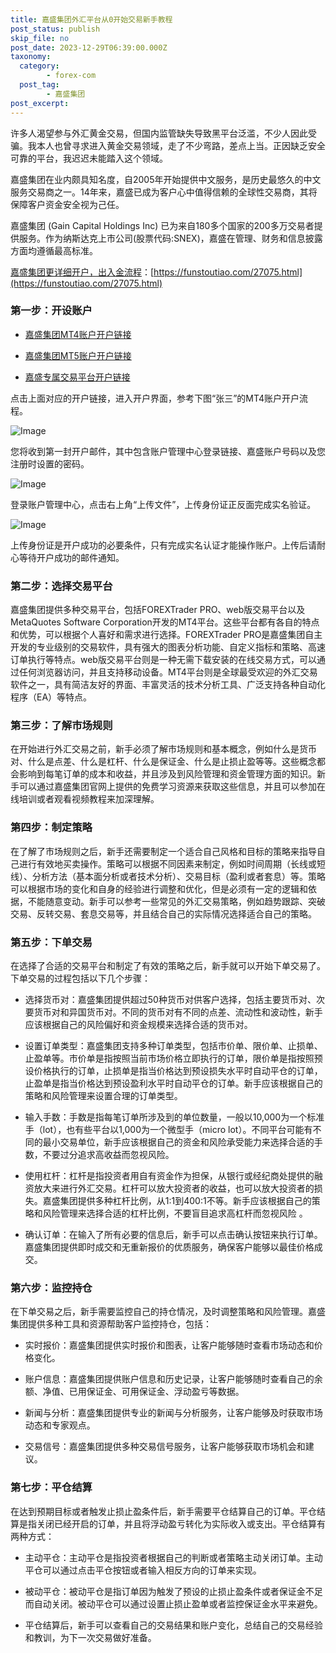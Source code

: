 ```yaml
---
title: 嘉盛集团外汇平台从0开始交易新手教程
post_status: publish
skip_file: no
post_date: 2023-12-29T06:39:00.000Z
taxonomy:
  category:
        - forex-com
  post_tag:
        - 嘉盛集团
post_excerpt: 
---
```

许多人渴望参与外汇黄金交易，但国内监管缺失导致黑平台泛滥，不少人因此受骗。我本人也曾寻求进入黄金交易领域，走了不少弯路，差点上当。正因缺乏安全可靠的平台，我迟迟未能踏入这个领域。

嘉盛集团在业内颇具知名度，自2005年开始提供中文服务，是历史最悠久的中文服务交易商之一。14年来，嘉盛已成为客户心中值得信赖的全球性交易商，其将保障客户资金安全视为己任。

嘉盛集团 (Gain Capital Holdings Inc) 已为来自180多个国家的200多万交易者提供服务。作为纳斯达克上市公司(股票代码:SNEX)，嘉盛在管理、财务和信息披露方面均遵循最高标准。

[嘉盛集团更详细开户，出入金流程](https://funstoutiao.com/27075.html)：[https://funstoutiao.com/27075.html](https://funstoutiao.com/27075.html)

### 第一步：开设账户

* [嘉盛集团MT4账户开户链接](https://s.ssgg.net/jsmt4)

* [嘉盛集团MT5账户开户链接](https://s.ssgg.net/jsmt5)

* [嘉盛专属交易平台开户链接](https://s.ssgg.net/js)

点击上面对应的开户链接，进入开户界面，参考下图“张三”的MT4账户开户流程。

![Image](https://prod-files-secure.s3.us-west-2.amazonaws.com/39ed1227-6d7d-4570-be36-9ccd4a2c4241/7a167aea-686b-400d-af59-4e18eb607a40/640.png?X-Amz-Algorithm=AWS4-HMAC-SHA256&X-Amz-Content-Sha256=UNSIGNED-PAYLOAD&X-Amz-Credential=ASIAZI2LB466Y2T36WZK%2F20250413%2Fus-west-2%2Fs3%2Faws4_request&X-Amz-Date=20250413T161308Z&X-Amz-Expires=3600&X-Amz-Security-Token=IQoJb3JpZ2luX2VjEHQaCXVzLXdlc3QtMiJHMEUCIQDeMB5PRUdAWFYX3bwrPnd8ponKiUmmrJozojcsVDD9RQIgKQEJVcAqc%2F76xCNvb%2FrNzpqAUyhuZ5PEkErqfTZSbnAqiAQI7P%2F%2F%2F%2F%2F%2F%2F%2F%2F%2FARAAGgw2Mzc0MjMxODM4MDUiDC%2BPMsI6ZDQ7XFzMRSrcA6%2Fd1xBYhf4zZ0B0gjFlC4LrChKqCuv4HUBDeYqjfSFlzaAl0AN6JIbC%2FgsqMnYebLHQmrHG%2BfTLzsQ3eAcnuk7gQd7KBC0fgIomvY1tIgVbFVSgLYQQh6erRidYekjWamLIheMHYtjeTav6ax9WvbEsgyzoLPMGyWBJaH5Go7AZvWa0d6hJ3Gyg1nY3d9AQDIE%2F4eV1SUEQrlQ5Dehw6o8fEebUTRat6nWMZDxKVTe7j3nyKJad0llevxmbH5hgjHIxF%2FfmMPZmc1crPZ3W4pE2wEL5lGwOa9qWosGpRe2EuzXoxagu8xW38nuGue94izcB8Uoe9PxKOpo2NXxFLHNT3PzXgcTdrNhg49hDSii6UEmreNq46BSIl9XE2Z5%2FUEJemgIMPzIPDIx9nixpCkSgy3zl93a%2FcioCxx02iOzBjtwi0B6laK%2BOdnVHL6n22g91V%2FP9FsISPvEaLMDyedkZzmrqVA9snlrKiptGil03lziEnFItAItO4xbcGV4nY7BXMcYMEqB3U0DUMYWfInXQCuEHZzFYkFlOrslFNhCfur7xAcey0i4dWRcUy7r%2B2gyL9aXBghFxUJYYsJ5wMiw2DyXF3EhOO3WfQQeFmXgw7FpjA6zqLtYooX1kMO667r8GOqUBZJ%2Bs%2BS6%2FZK2D1V6JRo%2FPTUwde%2B79j0A5mqozoWVKQ32VHzn0q8kdxH9rnog0wbPPHouKGE9ScVfZXOH3KkPjrRLRWlzKnmu3qjGK1WVdCa6MljT5m0%2Bs%2FcDvyk1MAOoKCRDJMDNZxdHhCptLx6vAYojL4hUBCs%2FNUkMtk7sbQeY5tfmFoASjwwMgxMm2cGQiDbNTEAip4eFlt1JumB7vErYx04Rc&X-Amz-Signature=b8251b4ed78419d88f0cff4b8d97dffcf34a66dc1029e1aed7c697eab85f5ffb&X-Amz-SignedHeaders=host&x-id=GetObject)

您将收到第一封开户邮件，其中包含账户管理中心登录链接、嘉盛账户号码以及您注册时设置的密码。

![Image](https://prod-files-secure.s3.us-west-2.amazonaws.com/39ed1227-6d7d-4570-be36-9ccd4a2c4241/eaa1c6b3-2877-4284-a0e1-530e222c27fb/image.png?X-Amz-Algorithm=AWS4-HMAC-SHA256&X-Amz-Content-Sha256=UNSIGNED-PAYLOAD&X-Amz-Credential=ASIAZI2LB466Y2T36WZK%2F20250413%2Fus-west-2%2Fs3%2Faws4_request&X-Amz-Date=20250413T161308Z&X-Amz-Expires=3600&X-Amz-Security-Token=IQoJb3JpZ2luX2VjEHQaCXVzLXdlc3QtMiJHMEUCIQDeMB5PRUdAWFYX3bwrPnd8ponKiUmmrJozojcsVDD9RQIgKQEJVcAqc%2F76xCNvb%2FrNzpqAUyhuZ5PEkErqfTZSbnAqiAQI7P%2F%2F%2F%2F%2F%2F%2F%2F%2F%2FARAAGgw2Mzc0MjMxODM4MDUiDC%2BPMsI6ZDQ7XFzMRSrcA6%2Fd1xBYhf4zZ0B0gjFlC4LrChKqCuv4HUBDeYqjfSFlzaAl0AN6JIbC%2FgsqMnYebLHQmrHG%2BfTLzsQ3eAcnuk7gQd7KBC0fgIomvY1tIgVbFVSgLYQQh6erRidYekjWamLIheMHYtjeTav6ax9WvbEsgyzoLPMGyWBJaH5Go7AZvWa0d6hJ3Gyg1nY3d9AQDIE%2F4eV1SUEQrlQ5Dehw6o8fEebUTRat6nWMZDxKVTe7j3nyKJad0llevxmbH5hgjHIxF%2FfmMPZmc1crPZ3W4pE2wEL5lGwOa9qWosGpRe2EuzXoxagu8xW38nuGue94izcB8Uoe9PxKOpo2NXxFLHNT3PzXgcTdrNhg49hDSii6UEmreNq46BSIl9XE2Z5%2FUEJemgIMPzIPDIx9nixpCkSgy3zl93a%2FcioCxx02iOzBjtwi0B6laK%2BOdnVHL6n22g91V%2FP9FsISPvEaLMDyedkZzmrqVA9snlrKiptGil03lziEnFItAItO4xbcGV4nY7BXMcYMEqB3U0DUMYWfInXQCuEHZzFYkFlOrslFNhCfur7xAcey0i4dWRcUy7r%2B2gyL9aXBghFxUJYYsJ5wMiw2DyXF3EhOO3WfQQeFmXgw7FpjA6zqLtYooX1kMO667r8GOqUBZJ%2Bs%2BS6%2FZK2D1V6JRo%2FPTUwde%2B79j0A5mqozoWVKQ32VHzn0q8kdxH9rnog0wbPPHouKGE9ScVfZXOH3KkPjrRLRWlzKnmu3qjGK1WVdCa6MljT5m0%2Bs%2FcDvyk1MAOoKCRDJMDNZxdHhCptLx6vAYojL4hUBCs%2FNUkMtk7sbQeY5tfmFoASjwwMgxMm2cGQiDbNTEAip4eFlt1JumB7vErYx04Rc&X-Amz-Signature=78042c0ddb1c2305568e547976c277ea49ce462d4e22b17b2cdfdb1f8b7eb6d9&X-Amz-SignedHeaders=host&x-id=GetObject)

登录账户管理中心，点击右上角“上传文件”，上传身份证正反面完成实名验证。

![Image](https://prod-files-secure.s3.us-west-2.amazonaws.com/39ed1227-6d7d-4570-be36-9ccd4a2c4241/54090639-09fc-46b4-a135-e0289f707147/image.png?X-Amz-Algorithm=AWS4-HMAC-SHA256&X-Amz-Content-Sha256=UNSIGNED-PAYLOAD&X-Amz-Credential=ASIAZI2LB466Y2T36WZK%2F20250413%2Fus-west-2%2Fs3%2Faws4_request&X-Amz-Date=20250413T161308Z&X-Amz-Expires=3600&X-Amz-Security-Token=IQoJb3JpZ2luX2VjEHQaCXVzLXdlc3QtMiJHMEUCIQDeMB5PRUdAWFYX3bwrPnd8ponKiUmmrJozojcsVDD9RQIgKQEJVcAqc%2F76xCNvb%2FrNzpqAUyhuZ5PEkErqfTZSbnAqiAQI7P%2F%2F%2F%2F%2F%2F%2F%2F%2F%2FARAAGgw2Mzc0MjMxODM4MDUiDC%2BPMsI6ZDQ7XFzMRSrcA6%2Fd1xBYhf4zZ0B0gjFlC4LrChKqCuv4HUBDeYqjfSFlzaAl0AN6JIbC%2FgsqMnYebLHQmrHG%2BfTLzsQ3eAcnuk7gQd7KBC0fgIomvY1tIgVbFVSgLYQQh6erRidYekjWamLIheMHYtjeTav6ax9WvbEsgyzoLPMGyWBJaH5Go7AZvWa0d6hJ3Gyg1nY3d9AQDIE%2F4eV1SUEQrlQ5Dehw6o8fEebUTRat6nWMZDxKVTe7j3nyKJad0llevxmbH5hgjHIxF%2FfmMPZmc1crPZ3W4pE2wEL5lGwOa9qWosGpRe2EuzXoxagu8xW38nuGue94izcB8Uoe9PxKOpo2NXxFLHNT3PzXgcTdrNhg49hDSii6UEmreNq46BSIl9XE2Z5%2FUEJemgIMPzIPDIx9nixpCkSgy3zl93a%2FcioCxx02iOzBjtwi0B6laK%2BOdnVHL6n22g91V%2FP9FsISPvEaLMDyedkZzmrqVA9snlrKiptGil03lziEnFItAItO4xbcGV4nY7BXMcYMEqB3U0DUMYWfInXQCuEHZzFYkFlOrslFNhCfur7xAcey0i4dWRcUy7r%2B2gyL9aXBghFxUJYYsJ5wMiw2DyXF3EhOO3WfQQeFmXgw7FpjA6zqLtYooX1kMO667r8GOqUBZJ%2Bs%2BS6%2FZK2D1V6JRo%2FPTUwde%2B79j0A5mqozoWVKQ32VHzn0q8kdxH9rnog0wbPPHouKGE9ScVfZXOH3KkPjrRLRWlzKnmu3qjGK1WVdCa6MljT5m0%2Bs%2FcDvyk1MAOoKCRDJMDNZxdHhCptLx6vAYojL4hUBCs%2FNUkMtk7sbQeY5tfmFoASjwwMgxMm2cGQiDbNTEAip4eFlt1JumB7vErYx04Rc&X-Amz-Signature=87a991bffed9c4db411d38e2ab77625eae1ac6e6c9f75f012645e516bcd5efa2&X-Amz-SignedHeaders=host&x-id=GetObject)

上传身份证是开户成功的必要条件，只有完成实名认证才能操作账户。上传后请耐心等待开户成功的邮件通知。

### 第二步：选择交易平台

嘉盛集团提供多种交易平台，包括FOREXTrader PRO、web版交易平台以及MetaQuotes Software Corporation开发的MT4平台。这些平台都有各自的特点和优势，可以根据个人喜好和需求进行选择。FOREXTrader PRO是嘉盛集团自主开发的专业级别的交易软件，具有强大的图表分析功能、自定义指标和策略、高速订单执行等特点。web版交易平台则是一种无需下载安装的在线交易方式，可以通过任何浏览器访问，并且支持移动设备。MT4平台则是全球最受欢迎的外汇交易软件之一，具有简洁友好的界面、丰富灵活的技术分析工具、广泛支持各种自动化程序（EA）等特点。

### 第三步：了解市场规则

在开始进行外汇交易之前，新手必须了解市场规则和基本概念，例如什么是货币对、什么是点差、什么是杠杆、什么是保证金、什么是止损止盈等等。这些概念都会影响到每笔订单的成本和收益，并且涉及到风险管理和资金管理方面的知识。新手可以通过嘉盛集团官网上提供的免费学习资源来获取这些信息，并且可以参加在线培训或者观看视频教程来加深理解。

### 第四步：制定策略

在了解了市场规则之后，新手还需要制定一个适合自己风格和目标的策略来指导自己进行有效地买卖操作。策略可以根据不同因素来制定，例如时间周期（长线或短线）、分析方法（基本面分析或者技术分析）、交易目标（盈利或者套息）等。策略可以根据市场的变化和自身的经验进行调整和优化，但是必须有一定的逻辑和依据，不能随意变动。新手可以参考一些常见的外汇交易策略，例如趋势跟踪、突破交易、反转交易、套息交易等，并且结合自己的实际情况选择适合自己的策略。

### 第五步：下单交易

在选择了合适的交易平台和制定了有效的策略之后，新手就可以开始下单交易了。下单交易的过程包括以下几个步骤：

* 选择货币对：嘉盛集团提供超过50种货币对供客户选择，包括主要货币对、次要货币对和异国货币对。不同的货币对有不同的点差、流动性和波动性，新手应该根据自己的风险偏好和资金规模来选择合适的货币对。

* 设置订单类型：嘉盛集团支持多种订单类型，包括市价单、限价单、止损单、止盈单等。市价单是指按照当前市场价格立即执行的订单，限价单是指按照预设价格执行的订单，止损单是指当价格达到预设损失水平时自动平仓的订单，止盈单是指当价格达到预设盈利水平时自动平仓的订单。新手应该根据自己的策略和风险管理来设置合理的订单类型。

* 输入手数：手数是指每笔订单所涉及到的单位数量，一般以10,000为一个标准手（lot），也有些平台以1,000为一个微型手（micro lot）。不同平台可能有不同的最小交易单位，新手应该根据自己的资金和风险承受能力来选择合适的手数，不要过分追求高收益而忽视风险。

* 使用杠杆：杠杆是指投资者用自有资金作为担保，从银行或经纪商处提供的融资放大来进行外汇交易。杠杆可以放大投资者的收益，也可以放大投资者的损失。嘉盛集团提供多种杠杆比例，从1:1到400:1不等。新手应该根据自己的策略和风险管理来选择合适的杠杆比例，不要盲目追求高杠杆而忽视风险 。

* 确认订单：在输入了所有必要的信息后，新手可以点击确认按钮来执行订单。嘉盛集团提供即时成交和无重新报价的优质服务，确保客户能够以最佳价格成交。

### 第六步：监控持仓

在下单交易之后，新手需要监控自己的持仓情况，及时调整策略和风险管理。嘉盛集团提供多种工具和资源帮助客户监控持仓，包括：

* 实时报价：嘉盛集团提供实时报价和图表，让客户能够随时查看市场动态和价格变化。

* 账户信息：嘉盛集团提供账户信息和历史记录，让客户能够随时查看自己的余额、净值、已用保证金、可用保证金、浮动盈亏等数据。

* 新闻与分析：嘉盛集团提供专业的新闻与分析服务，让客户能够及时获取市场动态和专家观点。

* 交易信号：嘉盛集团提供多种交易信号服务，让客户能够获取市场机会和建议。

### 第七步：平仓结算

在达到预期目标或者触发止损止盈条件后，新手需要平仓结算自己的订单。平仓结算是指关闭已经开启的订单，并且将浮动盈亏转化为实际收入或支出。平仓结算有两种方式：

* 主动平仓：主动平仓是指投资者根据自己的判断或者策略主动关闭订单。主动平仓可以通过点击平仓按钮或者输入相反方向的订单来实现。

* 被动平仓：被动平仓是指订单因为触发了预设的止损止盈条件或者保证金不足而自动关闭。被动平仓可以通过设置止损止盈单或者监控保证金水平来避免。

* 平仓结算后，新手可以查看自己的交易结果和账户变化，总结自己的交易经验和教训，为下一次交易做好准备。